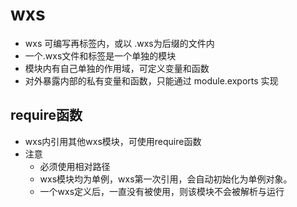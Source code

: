 # wxs
- wxs 可编写再<wxs>标签内，或以 .wxs为后缀的文件内
- 一个.wxs文件和<wxs>标签是一个单独的模块
- 模块内有自己单独的作用域，可定义变量和函数
- 对外暴露内部的私有变量和函数，只能通过 module.exports 实现

## require函数
- wxs内引用其他wxs模块，可使用require函数
- 注意
  * 必须使用相对路径
  * wxs模块均为单例，wxs第一次引用，会自动初始化为单例对象。
  * 一个wxs定义后，一直没有被使用，则该模块不会被解析与运行


